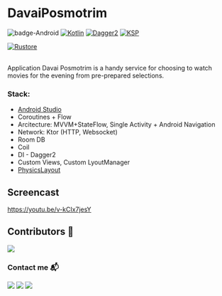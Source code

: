 # DavaiPosmotrim

![badge-Android](https://img.shields.io/badge/Platform-Android-brightgreen?logo=android&style=plastic)
[![Kotlin](https://img.shields.io/badge/Kotlin-1.9.22-blue.svg?style=plastic&logo=kotlin)](https://kotlinlang.org)
[![Dagger2](https://img.shields.io/badge/Dagger2-2.50-red.svg?style=plastic&logo=Dagger2)](https://dagger.dev/)
[![KSP](https://img.shields.io/badge/KSP-blueviolet?style=plastic)](https://kotlinlang.org/docs/ksp-overview.html)

[![Rustore](https://img.shields.io/badge/Rustore-blue.svg?style=plastic&logo=Rustore)]([https://apps.rustore.ru/app/com.prosto.ruskoradio](https://www.rustore.ru/catalog/app/com.davay.android?_rsc=45uml))

<br>
Application Davai Posmotrim is a handy service for choosing to watch movies for the evening from pre-prepared selections.
<br>


### Stack: 
- [Android Studio](https://developer.android.com/studio/intro)
- Coroutines + Flow
- Arcitecture: MVVM+StateFlow, Single Activity + Android Navigation
- Network: Ktor (HTTP, Websocket)
- Room DB
- Coil
- DI - Dagger2
- Custom Views, Custom LyoutManager
- [PhysicsLayout](https://github.com/Jawnnypoo/PhysicsLayout)


## Screencast 
https://youtu.be/v-kCIx7jesY


## Contributors 📢

<a href="https://github.com/GoetzDeBouville/RuskoRadio/graphs/contributors">
    <img src="https://contrib.rocks/image?repo=GoetzDeBouville/RuskoRadio"/>
</a>

### Contact me  📬

<p align="left">

[![](https://img.shields.io/badge/LinkedIn-0077B5?style=for-the-badge&logo=linkedin&logoColor=white)](https://www.linkedin.com/in/aleksey-zinchenko-9b3760252/)
[![](https://img.shields.io/badge/Telegram-0077B5?style=for-the-badge&logo=telegram&logoColor=white)](https://t.me/heoderer)
[![](https://img.shields.io/badge/Facebook-0077B5?style=for-the-badge&logo=facebook&logoColor=white)](https://www.facebook.com/double.conscience)
</p>
